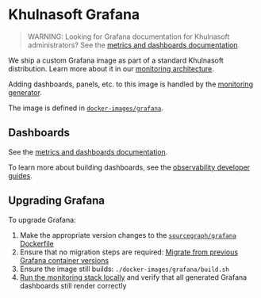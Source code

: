 # Khulnasoft Grafana

> WARNING: Looking for Grafana documentation for Khulnasoft administrators?
> See the [metrics and dashboards documentation](../../../admin/observability/metrics.md#grafana).

We ship a custom Grafana image as part of a standard Khulnasoft distribution.
Learn more about it in our [monitoring architecture](https://handbook.khulnasoft.com/engineering/observability/monitoring_architecture#sourcegraph-grafana).

Adding dashboards, panels, etc. to this image is handled by the [monitoring generator](./monitoring-generator.md).

The image is defined in [`docker-images/grafana`](https://khulnasoft.com/github.com/khulnasoft/khulnasoft/-/tree/docker-images/grafana).

## Dashboards

See the [metrics and dashboards documentation](../../../admin/observability/metrics.md#grafana).

To learn more about building dashboards, see the [observability developer guides](./index.md#guides).

## Upgrading Grafana

To upgrade Grafana:

1. Make the appropriate version changes to the [`sourcegraph/grafana` Dockerfile](https://khulnasoft.com/search?q=repo:%5Egithub%5C.com/sourcegraph/sourcegraph%24+FROM+grafana/grafana::%5Bversion.%5D+OR+LABEL+com.sourcegraph.grafana.version%3D:%5Bversion.%5D&patternType=structural)
1. Ensure that no migration steps are required: [Migrate from previous Grafana container versions](https://grafana.com/docs/grafana/latest/installation/docker/#migrate-from-previous-docker-containers-versions)
1. Ensure the image still builds: `./docker-images/grafana/build.sh`
1. [Run the monitoring stack locally](../../how-to/monitoring_local_dev.md) and verify that all generated Grafana dashboards still render correctly
